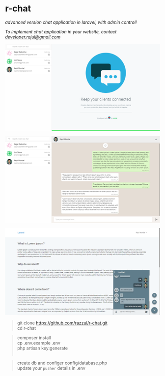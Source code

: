 # r-chat

_advanced version chat application in laravel, with admin controll_

*To implement chat application in your website, contact developer.rajul@gmail.com*

<p align="center">
  <img src="https://raw.githubusercontent.com/razzul/r-chat/master/screenshots/dashboard.png">
</p>
<p align="center">
  <img src="https://raw.githubusercontent.com/razzul/r-chat/master/screenshots/chat.png">
</p>
<p align="center">
  <img src="https://raw.githubusercontent.com/razzul/r-chat/master/screenshots/user.png">
</p>

> git clone https://github.com/razzul/r-chat.git <br>
> cd r-chat

> composer install <br>
> cp .env.example .env <br>
> php artisan key:generate <br><br>

> create db and configer config/database.php <br>
> update your `pusher` details in .env <br>